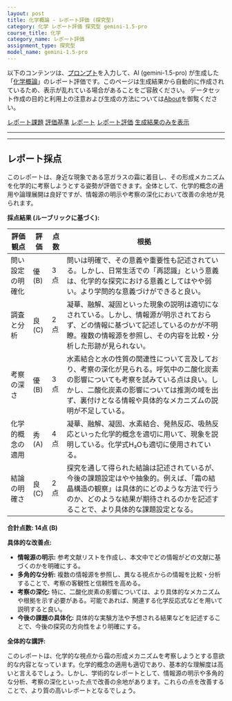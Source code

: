 ```yaml
---
layout: post
title: 化学概論 - レポート評価 (探究型)
category: 化学 レポート評価 探究型 gemini-1.5-pro
course_title: 化学
category_name: レポート評価
assignment_type: 探究型
model_name: gemini-1.5-pro
---
```


以下のコンテンツは、[プロンプト](https://github.com/takedatoshiyuki/synthetic_assignments/tree/main/generated/化学/gemini-1.5-pro/prompt_レポート評価-探究型.md)を入力して、AI (gemini-1.5-pro) が生成した「[化学概論](/contents/化学/)」のレポート評価です。このページは生成結果から自動的に作成されているため、表示が乱れている場合があることをご容赦ください。
データセット作成の目的と利用上の注意および生成の方法については[About](/About)を御覧ください。

[レポート課題](../レポート課題-探究型)
[評価基準](../評価基準-探究型)
[レポート](../レポート-探究型)
[レポート評価](../レポート評価-探究型)
[生成結果のみを表示](https://github.com/takedatoshiyuki/synthetic_assignments/tree/main/generated/化学/gemini-1.5-pro/レポート評価-探究型.md)
  

***
***
  
## レポート採点

このレポートは、身近な現象である窓ガラスの霜に着目し、その形成メカニズムを化学的に考察しようとする姿勢が評価できます。全体として、化学的概念の適用や論理展開は良好ですが、情報源の明示や考察の深化において改善の余地が見られます。

**採点結果 (ルーブリックに基づく):**

| 評価観点 | 評価 | 点数 | 根拠 |
|---|---|---|---|
| 問い設定の明確化 | 優 (B) | 3点 | 問いは明確で、その意義や重要性も記述されている。しかし、日常生活での「再認識」という意義は、化学的な探究における意義としてはやや弱い。より学問的な意義づけができると良い。 |
| 調査と分析 | 良 (C) | 2点 | 凝華、融解、凝固といった現象の説明は適切になされている。しかし、情報源が明示されておらず、どの情報に基づいて記述しているのかが不明瞭。複数の情報源を参照し、その内容を比較・分析した形跡が見られない。 |
| 考察の深さ | 優 (B) | 3点 | 水素結合と水の性質の関連性について言及しており、考察の深化が見られる。呼気中の二酸化炭素の影響についても考察を試みている点は良い。しかし、二酸化炭素の影響については推測の域を出ず、裏付けとなる情報や具体的なメカニズムの説明が不足している。 |
| 化学的概念の適用 | 秀 (A) | 4点 | 凝華、融解、凝固、水素結合、発熱反応、吸熱反応といった化学的概念を適切に用いて、現象を説明している。化学式H₂Oも適切に使用されている。 |
| 結論の明確さ | 良 (C) | 2点 | 探究を通して得られた結論は記述されているが、今後の課題設定はやや抽象的。例えば、「霜の結晶構造の観察」は具体的にどのような方法で行うのか、どのような結果が期待されるのかを記述することで、より具体的な課題設定となる。 |

**合計点数: 14点 (B)**

**具体的な改善点:**

* **情報源の明示:** 参考文献リストを作成し、本文中でどの情報がどの文献に基づくのかを明確にする。
* **多角的な分析:** 複数の情報源を参照し、異なる視点からの情報を比較・分析することで、考察の客観性と信頼性を高める。
* **考察の深化:** 特に、二酸化炭素の影響については、より具体的なメカニズムや根拠を示す必要がある。可能であれば、関連する化学反応式などを用いて説明すると良い。
* **今後の課題の具体化:** 具体的な実験方法や予想される結果などを記述することで、今後の探究の方向性をより明確にする。


**全体的な講評:**

このレポートは、化学的な視点から霜の形成メカニズムを考察しようとする意欲的な内容となっています。化学的概念の適用も適切であり、基本的な理解度は高いと言えるでしょう。しかし、学術的なレポートとして、情報源の明示や多角的な分析、考察の深化といった点で改善の余地があります。これらの点を改善することで、より質の高いレポートとなるでしょう。
